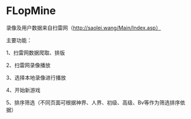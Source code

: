 # FLopMine
录像及用户数据来自扫雷网（http://saolei.wang/Main/Index.asp）

主要功能：

1、扫雷网数据爬取、排版

2、扫雷网录像播放

3、选择本地录像进行播放

4、开始新游戏

5、排序筛选（不同页面可根据神界、人界、初级、高级、Bv等作为筛选排序依据）
